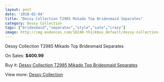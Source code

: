 ```yaml
---
layout: post
date: '2018-02-04'
title: "Dessy Collection T2985 Mikado Top Bridesmaid Separates"
category: Dessy Collection
tags: ["bridesmaid","separates","style","sale","crazy"]
image: http://img.eudances.com/18240-thickbox_default/dessy-collection-t2985-mikado-top-bridesmaid-separates.jpg
---
```

Dessy Collection T2985 Mikado Top Bridesmaid Separates

On Sales: **$400.99**
<a href="https://www.eudances.com/en/dessy-collection/5340-dessy-collection-t2985-mikado-top-bridesmaid-separates.html"><amp-img layout="responsive" width="600" height="600" src="//img.eudances.com/18240-thickbox_default/dessy-collection-t2985-mikado-top-bridesmaid-separates.jpg" alt="Dessy Collection T2985 Mikado Top Bridesmaid Separates 0" /></a>
<a href="https://www.eudances.com/en/dessy-collection/5340-dessy-collection-t2985-mikado-top-bridesmaid-separates.html"><amp-img layout="responsive" width="600" height="600" src="//img.eudances.com/18241-thickbox_default/dessy-collection-t2985-mikado-top-bridesmaid-separates.jpg" alt="Dessy Collection T2985 Mikado Top Bridesmaid Separates 1" /></a>

Buy it: [Dessy Collection T2985 Mikado Top Bridesmaid Separates](https://www.eudances.com/en/dessy-collection/5340-dessy-collection-t2985-mikado-top-bridesmaid-separates.html "Dessy Collection T2985 Mikado Top Bridesmaid Separates")

View more: [Dessy Collection](https://www.eudances.com/en/60-Dessy-Collection "Dessy Collection")